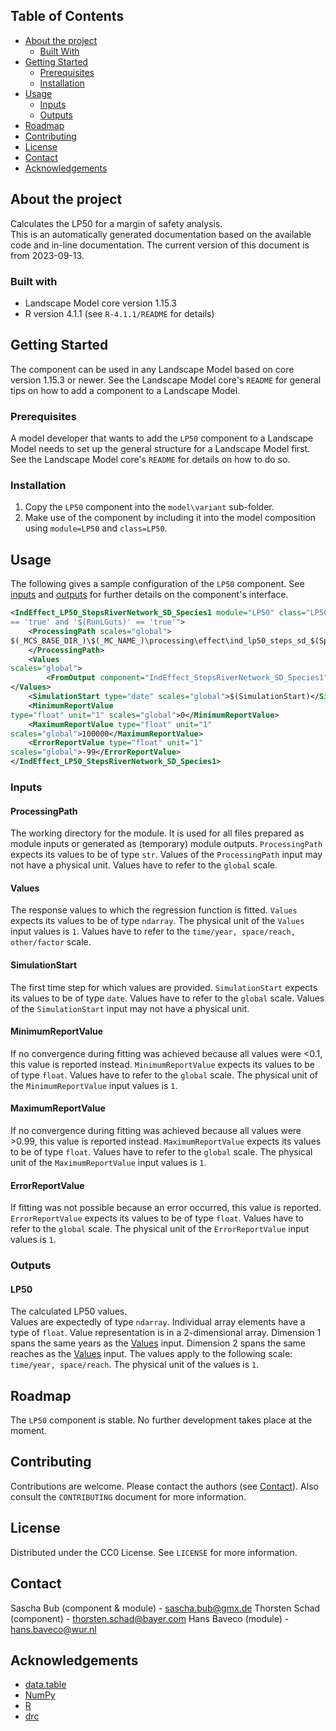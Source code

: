 ## Table of Contents

* [About the project](#about-the-project)
    * [Built With](#built-with)
* [Getting Started](#getting-started)
    * [Prerequisites](#prerequisites)
    * [Installation](#installation)
* [Usage](#usage)
    * [Inputs](#inputs)
    * [Outputs](#outputs)
* [Roadmap](#roadmap)
* [Contributing](#contributing)
* [License](#license)
* [Contact](#contact)
* [Acknowledgements](#acknowledgements)

## About the project

Calculates the LP50 for a margin of safety analysis.  
This is an automatically generated documentation based on the available code and in-line documentation. The current
version of this document is from 2023-09-13.

### Built with

* Landscape Model core version 1.15.3
* R version 4.1.1 (see `R-4.1.1/README` for details)

## Getting Started

The component can be used in any Landscape Model based on core version 1.15.3 or newer. See the Landscape
Model core's `README` for general tips on how to add a component to a Landscape Model.

### Prerequisites

A model developer that wants to add the `LP50` component to a Landscape Model needs to set up the general
structure for a Landscape Model first. See the Landscape Model core's `README` for details on how to do so.

### Installation

1. Copy the `LP50` component into the `model\variant` sub-folder.
2. Make use of the component by including it into the model composition using `module=LP50` and
   `class=LP50`.

## Usage

The following gives a sample configuration of the `LP50` component. See [inputs](#inputs) and
[outputs](#outputs) for further details on the component's interface.

```xml
<IndEffect_LP50_StepsRiverNetwork_SD_Species1 module="LP50" class="LP50" enabled_expression="'$(RunStepsRiverNetwork)'
== 'true' and '$(RunLGuts)' == 'true'">
    <ProcessingPath scales="global">
$(_MCS_BASE_DIR_)\$(_MC_NAME_)\processing\effect\ind_lp50_steps_sd_$(Species1)
    </ProcessingPath>
    <Values
scales="global">
        <FromOutput component="IndEffect_StepsRiverNetwork_SD_Species1" output="GutsSurvivalReaches" />
</Values>
    <SimulationStart type="date" scales="global">$(SimulationStart)</SimulationStart>
    <MinimumReportValue
type="float" unit="1" scales="global">0</MinimumReportValue>
    <MaximumReportValue type="float" unit="1"
scales="global">100000</MaximumReportValue>
    <ErrorReportValue type="float" unit="1"
scales="global">-99</ErrorReportValue>
</IndEffect_LP50_StepsRiverNetwork_SD_Species1>
```

### Inputs

#### ProcessingPath

The working directory for the module. It is used for all files prepared as module inputs or generated as (temporary)
module outputs.
`ProcessingPath` expects its values to be of type `str`.
Values of the `ProcessingPath` input may not have a physical unit.
Values have to refer to the `global` scale.

#### Values

The response values to which the regression function is fitted.
`Values` expects its values to be of type `ndarray`.
The physical unit of the `Values` input values is `1`.
Values have to refer to the `time/year, space/reach, other/factor` scale.

#### SimulationStart

The first time step for which values are provided.
`SimulationStart` expects its values to be of type `date`.
Values have to refer to the `global` scale.
Values of the `SimulationStart` input may not have a physical unit.

#### MinimumReportValue

If no convergence during fitting was achieved because all values were <0.1, this value is reported instead.
`MinimumReportValue` expects its values to be of type `float`.
Values have to refer to the `global` scale.
The physical unit of the `MinimumReportValue` input values is `1`.

#### MaximumReportValue

If no convergence during fitting was achieved because all values were >0.99, this value is reported instead.
`MaximumReportValue` expects its values to be of type `float`.
Values have to refer to the `global` scale.
The physical unit of the `MaximumReportValue` input values is `1`.

#### ErrorReportValue

If fitting was not possible because an error occurred, this value is reported.
`ErrorReportValue` expects its values to be of type `float`.
Values have to refer to the `global` scale.
The physical unit of the `ErrorReportValue` input values is `1`.

### Outputs
#### LP50
The calculated LP50 values.  
Values are expectedly of type `ndarray`.
Individual array elements have a type of `float`.
Value representation is in a 2-dimensional array.
Dimension 1 spans the same years as the [Values](#Values) input.
Dimension 2 spans the same reaches as the [Values](#Values) input.
The values apply to the following scale: `time/year, space/reach`.
The physical unit of the values is `1`.

## Roadmap

The `LP50` component is stable. No further development takes place at the moment.

## Contributing

Contributions are welcome. Please contact the authors (see [Contact](#contact)). Also consult the `CONTRIBUTING`
document for more information.

## License

Distributed under the CC0 License. See `LICENSE` for more information.

## Contact

Sascha Bub (component & module) - sascha.bub@gmx.de
Thorsten Schad (component) - thorsten.schad@bayer.com
Hans Baveco (module) - hans.baveco@wur.nl

## Acknowledgements

* [data.table](https://cran.r-project.org/web/packages/data.table)
* [NumPy](https://numpy.org)
* [R](https://cran.r-project.org)
* [drc](https://cran.r-project.org/web/packages/drc/index.html)
